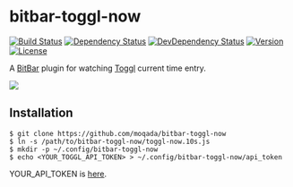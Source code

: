 # bitbar-toggl-now

[![Build Status][travis-image]][travis-url]
[![Dependency Status][daviddm-image]][daviddm-url]
[![DevDependency Status][daviddm-dev-image]][daviddm-dev-url]
[![Version][version-image]][version-url]
[![License][license-image]][license-url]

A [BitBar](https://getbitbar.com/) plugin for watching [Toggl](https://www.toggl.com/) current time entry.

![](https://i.gyazo.com/85dde3c63a9b22f6024ccb3026688722.png)

## Installation

```
$ git clone https://github.com/moqada/bitbar-toggl-now
$ ln -s /path/to/bitbar-toggl-now/toggl-now.10s.js
$ mkdir -p ~/.config/bitbar-toggl-now
$ echo <YOUR_TOGGL_API_TOKEN> > ~/.config/bitbar-toggl-now/api_token
```

YOUR_API_TOKEN is [here](https://toggl.com/app/profile).


[travis-url]: https://travis-ci.org/moqada/bitbar-toggl-now
[travis-image]: https://img.shields.io/travis/moqada/bitbar-toggl-now.svg?style=flat-square
[daviddm-url]: https://david-dm.org/moqada/bitbar-toggl-now
[daviddm-image]: https://img.shields.io/david/moqada/bitbar-toggl-now.svg?style=flat-square
[daviddm-dev-url]: https://david-dm.org/moqada/bitbar-toggl-now#info=devDependencies
[daviddm-dev-image]: https://img.shields.io/david/dev/moqada/bitbar-toggl-now.svg?style=flat-square
[version-url]: https://github.com/moqada/bitbar-toggl-now/releases
[version-image]: https://img.shields.io/github/tag/moqada/bitbar-toggl-now.svg?style=flat-square
[license-url]: https://github.com/moqada/bitbar-toggl-now/blob/master/LICENSE.md
[license-image]: https://img.shields.io/github/license/moqada/bitbar-toggl-now.svg?style=flat-square

